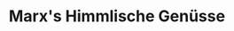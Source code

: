 ---
title: "Marx's Himmlische Genüsse"
url: /nuernberg/marxs-himmlische-genuesse/
shop: Süßwaren
---